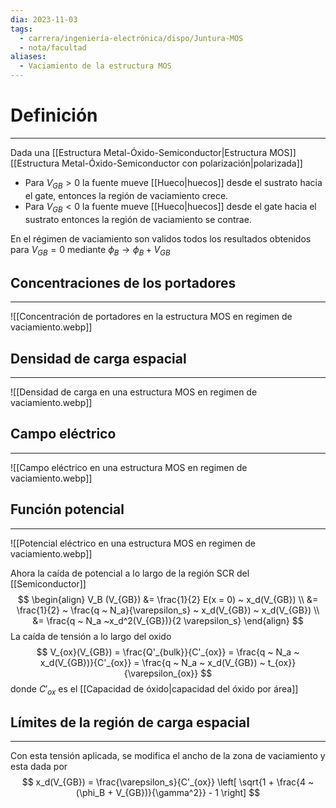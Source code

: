 ```yaml
---
dia: 2023-11-03
tags:
  - carrera/ingeniería-electrónica/dispo/Juntura-MOS
  - nota/facultad
aliases:
  - Vaciamiento de la estructura MOS
---
```

# Definición
---
Dada una [[Estructura Metal-Óxido-Semiconductor|Estructura MOS]] [[Estructura Metal-Óxido-Semiconductor con polarización|polarizada]]
* Para $V_{GB} >0$ la fuente mueve [[Hueco|huecos]] desde el sustrato hacia el gate, entonces la región de vaciamiento crece. 
* Para $V_{GB} < 0$ la fuente mueve [[Hueco|huecos]] desde el gate hacia el sustrato entonces la región de vaciamiento se contrae.

En el régimen de vaciamiento son validos todos los resultados obtenidos para $V_{GB} = 0$ mediante $\phi_B \to \phi_B + V_{GB}$

## Concentraciones de los portadores
---
![[Concentración de portadores en la estructura MOS en regimen de vaciamiento.webp]]

## Densidad de carga espacial
---
![[Densidad de carga en una estructura MOS en regimen de vaciamiento.webp]]

## Campo eléctrico
---
![[Campo eléctrico en una estructura MOS en regimen de vaciamiento.webp]]

## Función potencial
---
![[Potencial eléctrico en una estructura MOS en regimen de vaciamiento.webp]]

Ahora la caída de potencial a lo largo de la región SCR del [[Semiconductor]] $$ \begin{align} 
	V_B (V_{GB}) &= \frac{1}{2} E(x = 0) ~ x_d(V_{GB}) \\
	&= \frac{1}{2} ~ \frac{q ~ N_a}{\varepsilon_s} ~ x_d(V_{GB}) ~ x_d(V_{GB}) \\
	&= \frac{q ~ N_a ~x_d^2(V_{GB})}{2 \varepsilon_s}
\end{align} $$
La caída de tensión a lo largo del oxido $$ V_{ox}(V_{GB}) = \frac{Q'_{bulk}}{C'_{ox}} = \frac{q ~ N_a ~ x_d(V_{GB})}{C'_{ox}} = \frac{q ~ N_a ~ x_d(V_{GB}) ~ t_{ox}}{\varepsilon_{ox}} $$ donde $C'_{ox}$ es el [[Capacidad de óxido|capacidad del óxido por área]] 

## Límites de la región de carga espacial
---
Con esta tensión aplicada, se modifica el ancho de la zona de vaciamiento y esta dada por $$ x_d(V_{GB}) = \frac{\varepsilon_s}{C'_{ox}} \left[ \sqrt{1 + \frac{4 ~ (\phi_B + V_{GB})}{\gamma^2}} - 1 \right] $$